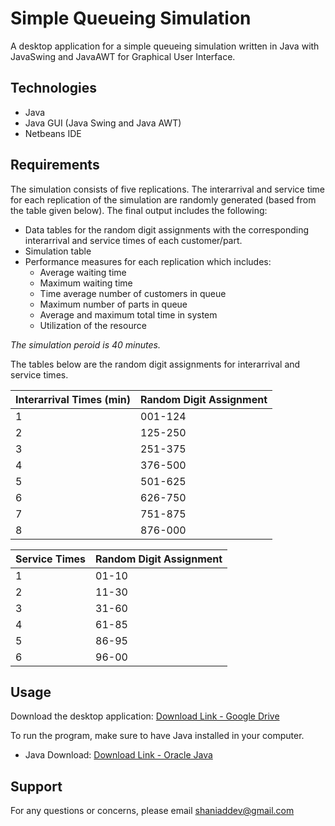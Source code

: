 # Simple Queueing Simulation
A desktop application for a simple queueing simulation written in Java with JavaSwing and JavaAWT for Graphical User Interface.

## Technologies
- Java
- Java GUI (Java Swing and Java AWT)
- Netbeans IDE

## Requirements
The simulation consists of five replications. The interarrival and service time for each replication of the simulation are randomly generated (based from the table given below). The final output includes the following:
- Data tables for the random digit assignments with the corresponding interarrival and service times of each customer/part.
- Simulation table
- Performance measures for each replication which includes:
  - Average waiting time
  - Maximum waiting time
  - Time average number of customers in queue
  - Maximum number of parts in queue
  - Average and maximum total time in system
  - Utilization of the resource
  
_The simulation peroid is 40 minutes._

The tables below are the random digit assignments for interarrival and service times.

Interarrival Times (min) | Random Digit Assignment
------------------------ | -----------------------
1 | 001-124
2 | 125-250
3 | 251-375
4 | 376-500
5 | 501-625
6 | 626-750
7 | 751-875
8 | 876-000

Service Times | Random Digit Assignment
--------------| -----------------------
1 | 01-10
2 | 11-30
3 | 31-60
4 | 61-85
5 | 86-95
6 | 96-00

## Usage
Download the desktop application: [Download Link - Google Drive](http://bit.ly/2FSEMQ2)

To run the program, make sure to have Java installed in your computer.

- Java Download: [Download Link - Oracle Java](https://java.com/en/download/)


## Support
For any questions or concerns, please email [shaniaddev@gmail.com](mailto:shaniaddev@gmail.com?subject=[GitHub]%20Simple%20Queueing%20Simulation)
